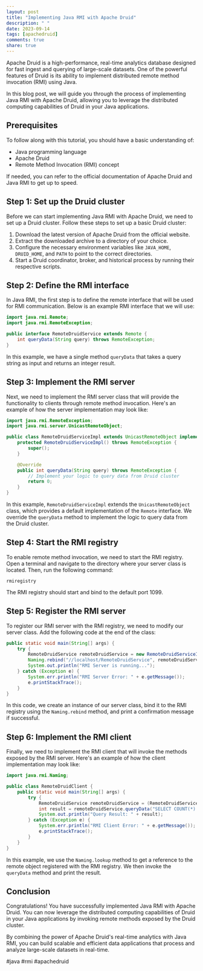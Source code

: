 ```yaml
---
layout: post
title: "Implementing Java RMI with Apache Druid"
description: " "
date: 2023-09-14
tags: [apachedruid]
comments: true
share: true
---
```


Apache Druid is a high-performance, real-time analytics database designed for fast ingest and querying of large-scale datasets. One of the powerful features of Druid is its ability to implement distributed remote method invocation (RMI) using Java.

In this blog post, we will guide you through the process of implementing Java RMI with Apache Druid, allowing you to leverage the distributed computing capabilities of Druid in your Java applications.

## Prerequisites
To follow along with this tutorial, you should have a basic understanding of:
- Java programming language
- Apache Druid
- Remote Method Invocation (RMI) concept

If needed, you can refer to the official documentation of Apache Druid and Java RMI to get up to speed.

## Step 1: Set up the Druid cluster
Before we can start implementing Java RMI with Apache Druid, we need to set up a Druid cluster. Follow these steps to set up a basic Druid cluster:

1. Download the latest version of Apache Druid from the official website.
2. Extract the downloaded archive to a directory of your choice.
3. Configure the necessary environment variables like `JAVA_HOME`, `DRUID_HOME`, and `PATH` to point to the correct directories.
4. Start a Druid coordinator, broker, and historical process by running their respective scripts.

## Step 2: Define the RMI interface
In Java RMI, the first step is to define the remote interface that will be used for RMI communication. Below is an example RMI interface that we will use:

```java
import java.rmi.Remote;
import java.rmi.RemoteException;

public interface RemoteDruidService extends Remote {
    int queryData(String query) throws RemoteException;
}
```

In this example, we have a single method `queryData` that takes a query string as input and returns an integer result.

## Step 3: Implement the RMI server
Next, we need to implement the RMI server class that will provide the functionality to clients through remote method invocation. Here's an example of how the server implementation may look like:

```java
import java.rmi.RemoteException;
import java.rmi.server.UnicastRemoteObject;

public class RemoteDruidServiceImpl extends UnicastRemoteObject implements RemoteDruidService {
    protected RemoteDruidServiceImpl() throws RemoteException {
        super();
    }

    @Override
    public int queryData(String query) throws RemoteException {
        // Implement your logic to query data from Druid cluster
        return 0;
    }
}
```

In this example, `RemoteDruidServiceImpl` extends the `UnicastRemoteObject` class, which provides a default implementation of the `Remote` interface. We override the `queryData` method to implement the logic to query data from the Druid cluster.

## Step 4: Start the RMI registry
To enable remote method invocation, we need to start the RMI registry. Open a terminal and navigate to the directory where your server class is located. Then, run the following command:

```
rmiregistry
```

The RMI registry should start and bind to the default port 1099.

## Step 5: Register the RMI server
To register our RMI server with the RMI registry, we need to modify our server class. Add the following code at the end of the class:

```java
public static void main(String[] args) {
    try {
        RemoteDruidService remoteDruidService = new RemoteDruidServiceImpl();
        Naming.rebind("//localhost/RemoteDruidService", remoteDruidService);
        System.out.println("RMI Server is running...");
    } catch (Exception e) {
        System.err.println("RMI Server Error: " + e.getMessage());
        e.printStackTrace();
    }
}
```

In this code, we create an instance of our server class, bind it to the RMI registry using the `Naming.rebind` method, and print a confirmation message if successful.

## Step 6: Implement the RMI client
Finally, we need to implement the RMI client that will invoke the methods exposed by the RMI server. Here's an example of how the client implementation may look like:

```java
import java.rmi.Naming;

public class RemoteDruidClient {
    public static void main(String[] args) {
        try {
            RemoteDruidService remoteDruidService = (RemoteDruidService) Naming.lookup("//localhost/RemoteDruidService");
            int result = remoteDruidService.queryData("SELECT COUNT(*) FROM events");
            System.out.println("Query Result: " + result);
        } catch (Exception e) {
            System.err.println("RMI Client Error: " + e.getMessage());
            e.printStackTrace();
        }
    }
}
```

In this example, we use the `Naming.lookup` method to get a reference to the remote object registered with the RMI registry. We then invoke the `queryData` method and print the result.

## Conclusion
Congratulations! You have successfully implemented Java RMI with Apache Druid. You can now leverage the distributed computing capabilities of Druid in your Java applications by invoking remote methods exposed by the Druid cluster.

By combining the power of Apache Druid's real-time analytics with Java RMI, you can build scalable and efficient data applications that process and analyze large-scale datasets in real-time.

#java #rmi #apachedruid
